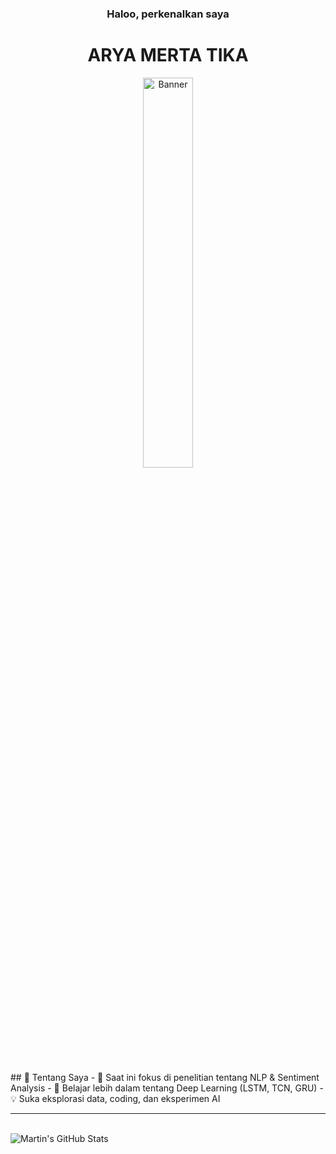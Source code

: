 <div align="center">
  <h3>Haloo, perkenalkan saya <h3/>
  <h1>ARYA MERTA TIKA</h1>
</div>
<p align="center">
<img src="https://raw.githubusercontent.com/AryaMerta/AryaMerta/main/img/pp.jpg" alt="Banner" width="40%" />  
</p>
<br />
    <div>
      ## 🚀 Tentang Saya
- 🔭 Saat ini fokus di penelitian tentang NLP & Sentiment Analysis  
- 🌱 Belajar lebih dalam tentang Deep Learning (LSTM, TCN, GRU)  
- 💡 Suka eksplorasi data, coding, dan eksperimen AI  
    </div>

---
<br />
<img align="center" src="https://github-readme-stats.vercel.app/api?username=AryaMerta&show_icons=true&line_height=27&count_private=true&title_color=ffffff&text_color=c9cacc&icon_color=2bbc8a&bg_color=1d1f21" alt="Martin's GitHub Stats" />
